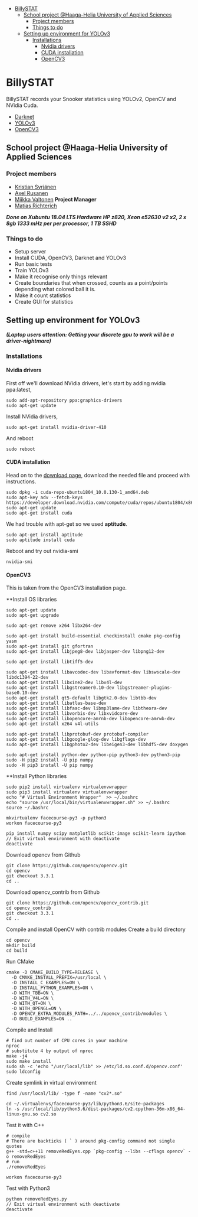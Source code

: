 

<!-- toc -->

- [BillySTAT](#billystat)
  * [School project @Haaga-Helia University of Applied Sciences](#school-project-haaga-helia-university-of-applied-sciences)
    + [Project members](#project-members)
    + [Things to do](#things-to-do)
  * [Setting up environment for YOLOv3](#setting-up-environment-for-yolov3)
    + [Installations](#installations)
      - [Nvidia drivers](#nvidia-drivers)
      - [CUDA installation](#cuda-installation)
      - [OpenCV3](#opencv3)

<!-- tocstop -->

# BillySTAT
BillySTAT records your Snooker statistics using YOLOv2, OpenCV and NVidia Cuda.

* [Darknet](https://pjreddie.com/darknet/install/)
* [YOLOv3](https://pjreddie.com/darknet/yolo/)
* [OpenCV3](https://www.learnopencv.com/install-opencv3-on-ubuntu/)

## School project @Haaga-Helia University of Applied Sciences
### Project members

- [Kristian Syrjänen](https://kristiansyrjanen.com/) 
- [Axel Rusanen](https://axellinux.wordpress.com)
- [Miikka Valtonen](https://miikkavaltonen.com) **Project Manager**
- [Matias Richterich](https://richterich.me)

***Done on Xubuntu 18.04 LTS
Hardware HP z820, Xeon e52630 v2 x2, 2 x 8gb 1333 mHz per per processor, 1 TB SSHD***

### Things to do
+ Setup server
+ Install CUDA, OpenCV3, Darknet and YOLOv3
+ Run basic tests
+ Train YOLOv3
+ Make it recognise only things relevant
+ Create boundaries that when crossed, counts as a point/points depending what colored ball it is.
+ Make it count statistics
+ Create GUI for statistics

## Setting up environment for YOLOv3
***(Laptop users attention: Getting your discrete gpu to work will be a driver-nightmare)***

### Installations
#### Nvidia drivers
First off we'll download NVidia drivers, let's start by adding nvidia ppa:latest,

    sudo add-apt-repository ppa:graphics-drivers
    sudo apt-get update

Install NVidia drivers,

    sudo apt-get install nvidia-driver-410

And reboot

    sudo reboot
    
#### CUDA installation

Head on to the [download page](https://developer.nvidia.com/cuda-downloads?target_os=Linux&target_arch=x86_64&target_distro=Ubuntu&target_version=1804&target_type=debnetwork), download the needed file and proceed with instructions.

    sudo dpkg -i cuda-repo-ubuntu1804_10.0.130-1_amd64.deb
    sudo apt-key adv --fetch-keys https://developer.download.nvidia.com/compute/cuda/repos/ubuntu1804/x86_64/7fa2af80.pub
    sudo apt-get update
    sudo apt-get install cuda

We had trouble with apt-get so we used **aptitude**.

    sudo apt-get install aptitude
    sudo aptitude install cuda

Reboot and try out nvidia-smi

    nvidia-smi

#### OpenCV3
This is taken from the OpenCV3 installation page.

**Install OS libraries

    sudo apt-get update
    sudo apt-get upgrade

    sudo apt-get remove x264 libx264-dev

    sudo apt-get install build-essential checkinstall cmake pkg-config yasm
    sudo apt-get install git gfortran
    sudo apt-get install libjpeg8-dev libjasper-dev libpng12-dev
    
    sudo apt-get install libtiff5-dev
    
    sudo apt-get install libavcodec-dev libavformat-dev libswscale-dev libdc1394-22-dev
    sudo apt-get install libxine2-dev libv4l-dev
    sudo apt-get install libgstreamer0.10-dev libgstreamer-plugins-base0.10-dev
    sudo apt-get install qt5-default libgtk2.0-dev libtbb-dev
    sudo apt-get install libatlas-base-dev
    sudo apt-get install libfaac-dev libmp3lame-dev libtheora-dev
    sudo apt-get install libvorbis-dev libxvidcore-dev
    sudo apt-get install libopencore-amrnb-dev libopencore-amrwb-dev
    sudo apt-get install x264 v4l-utils
    
    sudo apt-get install libprotobuf-dev protobuf-compiler
    sudo apt-get install libgoogle-glog-dev libgflags-dev
    sudo apt-get install libgphoto2-dev libeigen3-dev libhdf5-dev doxygen
    
    sudo apt-get install python-dev python-pip python3-dev python3-pip
    sudo -H pip2 install -U pip numpy
    sudo -H pip3 install -U pip numpy
    
**Install Python libraries

    sudo pip2 install virtualenv virtualenvwrapper
    sudo pip3 install virtualenv virtualenvwrapper
    echo "# Virtual Environment Wrapper"  >> ~/.bashrc
    echo "source /usr/local/bin/virtualenvwrapper.sh" >> ~/.bashrc
    source ~/.bashrc
    
[//]: <> (Python3)

    mkvirtualenv facecourse-py3 -p python3
    workon facecourse-py3
    
    pip install numpy scipy matplotlib scikit-image scikit-learn ipython
    // Exit virtual environment with deactivate
    deactivate
    
Download opencv from Github

    git clone https://github.com/opencv/opencv.git
    cd opencv 
    git checkout 3.3.1 
    cd ..
    
Download opencv_contrib from Github

    git clone https://github.com/opencv/opencv_contrib.git
    cd opencv_contrib
    git checkout 3.3.1
    cd ..
    
Compile and install OpenCV with contrib modules
Create a build directory

    cd opencv
    mkdir build
    cd build
    
Run CMake
    
    cmake -D CMAKE_BUILD_TYPE=RELEASE \
      -D CMAKE_INSTALL_PREFIX=/usr/local \
      -D INSTALL_C_EXAMPLES=ON \
      -D INSTALL_PYTHON_EXAMPLES=ON \
      -D WITH_TBB=ON \
      -D WITH_V4L=ON \
      -D WITH_QT=ON \
      -D WITH_OPENGL=ON \
      -D OPENCV_EXTRA_MODULES_PATH=../../opencv_contrib/modules \
      -D BUILD_EXAMPLES=ON ..
      
Compile and Install

    # find out number of CPU cores in your machine
    nproc
    # substitute 4 by output of nproc
    make -j4
    sudo make install
    sudo sh -c 'echo "/usr/local/lib" >> /etc/ld.so.conf.d/opencv.conf'
    sudo ldconfig
    
Create symlink in virtual environment

    find /usr/local/lib/ -type f -name "cv2*.so"
    
    cd ~/.virtualenvs/facecourse-py3/lib/python3.6/site-packages
    ln -s /usr/local/lib/python3.6/dist-packages/cv2.cpython-36m-x86_64-linux-gnu.so cv2.so
    
Test it with C++

    # compile
    # There are backticks ( ` ) around pkg-config command not single quotes
    g++ -std=c++11 removeRedEyes.cpp `pkg-config --libs --cflags opencv` -o removeRedEyes
    # run
    ./removeRedEyes
    
    workon facecourse-py3
    
Test with Python3

    python removeRedEyes.py
    // Exit virtual environment with deactivate
    deactivate
